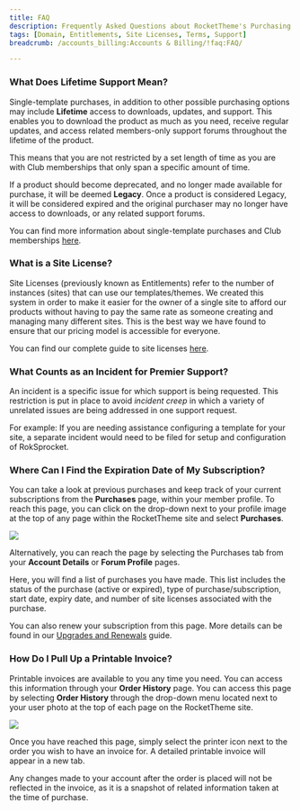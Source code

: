 ```yaml
---
title: FAQ
description: Frequently Asked Questions about RocketTheme's Purchasing and Billing Options.
tags: [Domain, Entitlements, Site Licenses, Terms, Support]
breadcrumb: /accounts_billing:Accounts & Billing/!faq:FAQ/

---
```


### What Does Lifetime Support Mean?

Single-template purchases, in addition to other possible purchasing options may include **Lifetime** access to downloads, updates, and support. This enables you to download the product as much as you need, receive regular updates, and access related members-only support forums throughout the lifetime of the product.

This means that you are not restricted by a set length of time as you are with Club memberships that only span a specific amount of time.

If a product should become deprecated, and no longer made available for purchase, it will be deemed **Legacy**. Once a product is considered Legacy, it will be considered expired and the original purchaser may no longer have access to downloads, or any related support forums.

You can find more information about single-template purchases and Club memberships [here][comparison].

### What is a Site License?

Site Licenses (previously known as Entitlements) refer to the number of instances (sites) that can use our templates/themes. We created this system in order to make it easier for the owner of a single site to afford our products without having to pay the same rate as someone creating and managing many different sites. This is the best way we have found to ensure that our pricing model is accessible for everyone.

You can find our complete guide to site licenses [here][licenses].

### What Counts as an Incident for Premier Support?

An incident is a specific issue for which support is being requested. This restriction is put in place to avoid *incident creep* in which a variety of unrelated issues are being addressed in one support request.

For example: If you are needing assistance configuring a template for your site, a separate incident would need to be filed for setup and configuration of RokSprocket.

### Where Can I Find the Expiration Date of My Subscription?

You can take a look at previous purchases and keep track of your current subscriptions from the **Purchases** page, within your member profile. To reach this page, you can click on the drop-down next to your profile image at the top of any page within the RocketTheme site and select **Purchases**.

![][purchases]

Alternatively, you can reach the page by selecting the Purchases tab from your **Account Details** or **Forum Profile** pages.

Here, you will find a list of purchases you have made. This list includes the status of the purchase (active or expired), type of purchase/subscription, start date, expiry date, and number of site licenses associated with the purchase.

You can also renew your subscription from this page. More details can be found in our [Upgrades and Renewals][upgrades] guide.

### How Do I Pull Up a Printable Invoice?

Printable invoices are available to you any time you need. You can access this information through your **Order History** page. You can access this page by selecting **Order History** through the drop-down menu located next to your user photo at the top of each page on the RocketTheme site.

![][orderhistory]

Once you have reached this page, simply select the printer icon next to the order you wish to have an invoice for. A detailed printable invoice will appear in a new tab.

Any changes made to your account after the order is placed will not be reflected in the invoice, as it is a snapshot of related information taken at the time of purchase.

[licenses]: site_licenses.md
[comparison]: comparisons.md
[upgrades]: upgrades_and_renewals.md
[purchases]: assets/purchases.jpg
[orderhistory]: assets/orderhistory.jpg